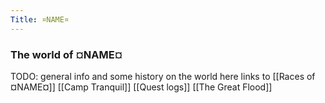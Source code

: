 ```yaml
---
Title: ¤NAME¤
---
```


### The world of ¤NAME¤
TODO:
general info and some history on the world here
links to
[[Races of ¤NAME¤]]
[[Camp Tranquil]]
[[Quest logs]]
[[The Great Flood]]